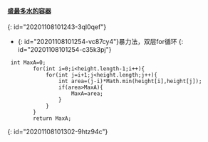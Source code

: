 #### [盛最多水的容器](https://leetcode-cn.com/problems/container-with-most-water/)
{: id="20201108101243-3ql0qef"}

* {: id="20201108101254-vc87cy4"}暴力法，双层for循环
{: id="20201108101254-c35k3pj"}

```
 int MaxA=0;
        for(int i=0;i<height.length-1;i++){
            for(int j=i+1;j<height.length;j++){
                int area=(j-i)*Math.min(height[i],height[j]);
                if(area>MaxA){
                    MaxA=area;
                }
            }
        }
        return MaxA;
```
{: id="20201108101302-9htz94c"}
